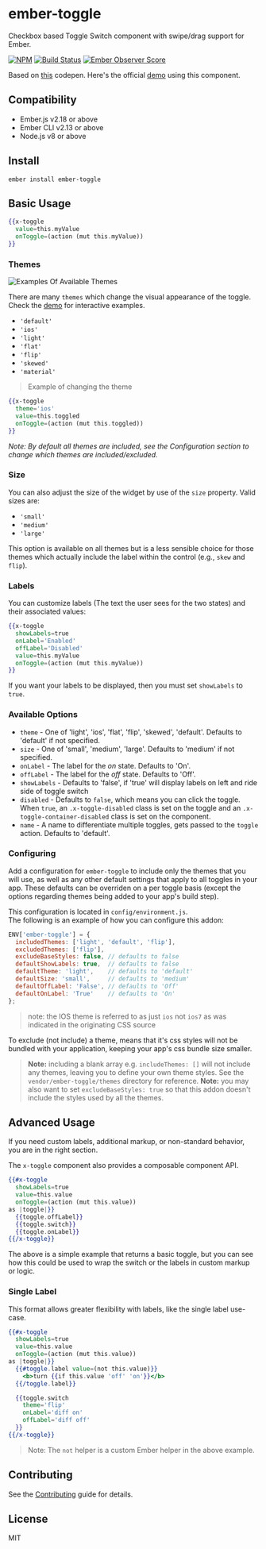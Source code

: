 # ember-toggle

Checkbox based Toggle Switch component with swipe/drag support for Ember.

[![NPM][npm-badge]][npm-badge-url]
[![Build Status][travis-badge]][travis-badge-url]
[![Ember Observer Score][ember-observer-badge]][ember-observer-url]

Based on [this](http://codepen.io/mallendeo/pen/eLIiG/) codepen.
Here's the official [demo] using this component.

Compatibility
------------------------------------------------------------------------------

* Ember.js v2.18 or above
* Ember CLI v2.13 or above
* Node.js v8 or above


## Install

`ember install ember-toggle`

## Basic Usage

```hbs
{{x-toggle
  value=this.myValue
  onToggle=(action (mut this.myValue))
}}
```

### Themes

![Examples Of Available Themes](vendor/ember-toggle/example-images/themes.png)

There are many `themes` which change the visual appearance of the toggle.
Check the [demo] for interactive examples.

- `'default'`
- `'ios'`
- `'light'`
- `'flat'`
- `'flip'`
- `'skewed'`
- `'material'`

> Example of changing the theme

```hbs
{{x-toggle
  theme='ios'
  value=this.toggled
  onToggle=(action (mut this.toggled))
}}
```

_Note: By default all themes are included, see the Configuration section to change which themes are included/excluded._

### Size

You can also adjust the size of the widget by use of the `size` property. Valid sizes are:

- `'small'`
- `'medium'`
- `'large'`

This option is available on all themes but is a less sensible choice for those themes which actually
include the label within the control (e.g., `skew` and `flip`).

### Labels

You can customize labels (The text the user sees for the two states) and their associated values:

```hbs
{{x-toggle
  showLabels=true
  onLabel='Enabled'
  offLabel='Disabled'
  value=this.myValue
  onToggle=(action (mut this.myValue))
}}
```

If you want your labels to be displayed, then you must set `showLabels` to `true`.


### Available Options

- `theme` - One of 'light', 'ios', 'flat', 'flip', 'skewed', 'default'.
            Defaults to 'default' if not specified.
- `size` -  One of 'small', 'medium', 'large'.
            Defaults to 'medium' if not specified.
- `onLabel` - The label for the *on* state. Defaults to 'On'.
- `offLabel` - The label for the *off* state. Defaults to 'Off'.
- `showLabels` - Defaults to 'false', if 'true' will display labels on left and ride side of toggle switch
- `disabled` - Defaults to `false`, which means you can click the toggle.
  When `true`, an `.x-toggle-disabled` class is set on the toggle and an `.x-toggle-container-disabled` class is set on the component.
- `name` - A name to differentiate multiple toggles, gets passed to the `toggle` action. Defaults to 'default'.

### Configuring

Add a configuration for `ember-toggle` to include only the themes that
you will use, as well as any other default settings that apply to all toggles
in your app. These defaults can be overriden on a per toggle basis
(except the options regarding themes being added to your app's build step).

This configuration is located in `config/environment.js`.  
The following is an example of how you can configure this addon:

```js
ENV['ember-toggle'] = {
  includedThemes: ['light', 'default', 'flip'],
  excludedThemes: ['flip'],
  excludeBaseStyles: false, // defaults to false
  defaultShowLabels: true,  // defaults to false
  defaultTheme: 'light',    // defaults to 'default'
  defaultSize: 'small',     // defaults to 'medium'
  defaultOffLabel: 'False', // defaults to 'Off'
  defaultOnLabel: 'True'    // defaults to 'On'
};
```

> note: the IOS theme is referred to as just `ios` not `ios7` as was indicated in the originating CSS source

To exclude (not include) a theme, means that it's css styles will not be bundled with
your application, keeping your app's css bundle size smaller.

> **Note:** including a blank array e.g. `includeThemes: []` will not include any themes, leaving
you to define your own theme styles. See the `vendor/ember-toggle/themes` directory
for reference.
> **Note:** you may also want to set `excludeBaseStyles: true` so that this addon doesn't include the styles
used by all the themes.

## Advanced Usage

If you need custom labels, additional markup, or non-standard behavior, you are in the right section.

The `x-toggle` component also provides a composable component API.

```hbs
{{#x-toggle
  showLabels=true
  value=this.value
  onToggle=(action (mut this.value))
as |toggle|}}
  {{toggle.offLabel}}
  {{toggle.switch}}
  {{toggle.onLabel}}
{{/x-toggle}}
```

The above is a simple example that returns a basic toggle, but you can see how
this could be used to wrap the switch or the labels in custom markup or logic.

### Single Label

This format allows greater flexibility with labels, like the single label use-case.

```hbs
{{#x-toggle
  showLabels=true
  value=this.value
  onToggle=(action (mut this.value))
as |toggle|}}
  {{#toggle.label value=(not this.value)}}
    <b>turn {{if this.value 'off' 'on'}}</b>
  {{/toggle.label}}

  {{toggle.switch
    theme='flip'
    onLabel='diff on'
    offLabel='diff off'
  }}
{{/x-toggle}}
```

> Note: The `not` helper is a custom Ember helper in the above example.

## Contributing

See the [Contributing] guide for details.

## License

MIT

[npm-badge]: https://img.shields.io/npm/v/ember-toggle.svg
[npm-badge-url]: https://www.npmjs.com/package/ember-toggle
[travis-badge]: https://img.shields.io/travis/knownasilya/ember-toggle.svg
[travis-badge-url]: https://travis-ci.org/knownasilya/ember-toggle
[ember-observer-badge]: http://emberobserver.com/badges/ember-toggle.svg
[ember-observer-url]: http://emberobserver.com/addons/ember-toggle
[demo]: http://knownasilya.github.io/ember-toggle/
[Contributing]: CONTRIBUTING.md
[simplify]: https://github.com/knownasilya/ember-toggle/tree/simplify
